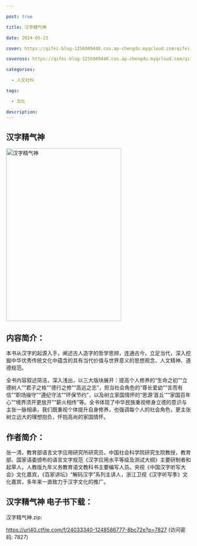 ```yaml
---

post: true

title: 汉字精气神

date: 2024-05-23

cover: https://qifei-blog-1256009448.cos.ap-chengdu.myqcloud.com/qifei-blog/663981ba0ea9cb1403985b3a.jpg

coveross: https://qifei-blog-1256009448.cos.ap-chengdu.myqcloud.com/qifei-blog/663981ba0ea9cb1403985b3a.jpg

categories:

  - 人文社科

tags:

  - 文化

description:
---
```


## 汉字精气神
<img alt="汉字精气神 " class="aligncenter loading" data-was-processed="true" decoding="async" fetchpriority="high" height="471" src="https://qifei-blog-1256009448.cos.ap-chengdu.myqcloud.com/qifei-blog/663981ba0ea9cb1403985b3a.jpg  " style="cursor: zoom-in;" width="314"/>

## 内容简介：

本书从汉字的起源入手，阐述古人造字的哲学思辨，连通古今，立足当代，深入挖掘中华优秀传统文化中蕴含的具有当代价值与世界意义的思想观念、人文精神、道德规范。

全书内容叙述简洁，深入浅出，以三大版块展开：提高个人修养的“生命之初”“立德树人”“君子之格”“德行之修”“高远之志”，担当社会角色的“尊长爱幼”“言而有信”“职场操守”“遵纪守法”“环保节约”，以及树立家国情怀的“思源‘首丘’”“家国百年心”“境界须开更放开”“薪火相传”等。全书体现了中华民族重视修身立德的意识与主张一脉相承，我们既重视个体提升自身修养，也强调每个人的社会角色，更主张树立远大的理想抱负，怀抱高尚的家国情怀。

## 作者简介：

张一清，教育部语言文字应用研究所研究员，中国社会科学院研究生院教授，教育部、国家语委颁布的语言文字规范《汉字应用水平等级及测试大纲》主要研制者和起草人，人教版九年义务教育语文教科书主要编写人员。央视《中国汉字听写大会》文化嘉宾，《百家讲坛》“解码汉字”系列主讲人，浙江卫视《汉字听写季》文化嘉宾，多年来一直致力于汉字文化的推广。

## 汉字精气神 电子书下载：
汉字精气神.zip: 

https://url40.ctfile.com/f/24033340-1248586777-8bc72e?p=7827 (访问密码: 7827)
